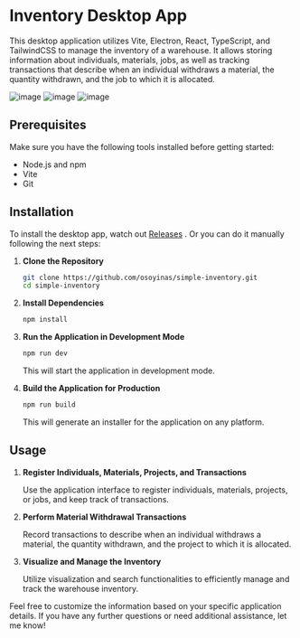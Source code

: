 # Inventory Desktop App

This desktop application utilizes Vite, Electron, React, TypeScript, and TailwindCSS to manage the inventory of a warehouse. It allows storing information about individuals, materials, jobs, as well as tracking transactions that describe when an individual withdraws a material, the quantity withdrawn, and the job to which it is allocated.

![image](https://github.com/osoyinas/simple-inventory/assets/1.png)
![image](https://github.com/osoyinas/simple-inventory/assets/2.png)
![image](https://github.com/osoyinas/simple-inventory/assets/3.png)

## Prerequisites

Make sure you have the following tools installed before getting started:

- Node.js and npm
- Vite
- Git

## Installation

To install the desktop app, watch out [Releases](https://github.com/osoyinas/simple-inventory/releases) . Or you can do it manually following the next steps:

1. **Clone the Repository**

    ```bash
    git clone https://github.com/osoyinas/simple-inventory.git
    cd simple-inventory
    ```

2. **Install Dependencies**

    ```bash
    npm install
    ```
    

3. **Run the Application in Development Mode**

    ```bash
    npm run dev
    ```

    This will start the application in development mode.

4. **Build the Application for Production**

    ```bash
    npm run build
    ```

    This will generate an installer for the application on any platform.

## Usage

1. **Register Individuals, Materials, Projects, and Transactions**

    Use the application interface to register individuals, materials, projects, or jobs, and keep track of transactions.

2. **Perform Material Withdrawal Transactions**

    Record transactions to describe when an individual withdraws a material, the quantity withdrawn, and the project to which it is allocated.

3. **Visualize and Manage the Inventory**

    Utilize visualization and search functionalities to efficiently manage and track the warehouse inventory.

Feel free to customize the information based on your specific application details. If you have any further questions or need additional assistance, let me know!

